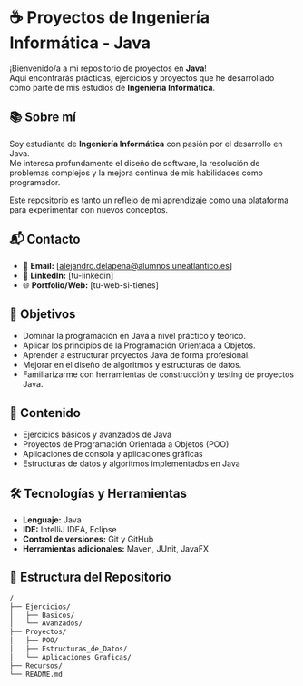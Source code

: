 # ☕ Proyectos de Ingeniería Informática - Java

¡Bienvenido/a a mi repositorio de proyectos en **Java**!  
Aquí encontrarás prácticas, ejercicios y proyectos que he desarrollado como parte de mis estudios de **Ingeniería Informática**.

## 📚 Sobre mí

Soy estudiante de **Ingeniería Informática** con pasión por el desarrollo en Java.  
Me interesa profundamente el diseño de software, la resolución de problemas complejos y la mejora continua de mis habilidades como programador.

Este repositorio es tanto un reflejo de mi aprendizaje como una plataforma para experimentar con nuevos conceptos.

## 📬 Contacto

- 📧 **Email:** [alejandro.delapena@alumnos.uneatlantico.es]
- 💼 **LinkedIn:** [tu-linkedin]
- 🌐 **Portfolio/Web:** [tu-web-si-tienes]

## 🎯 Objetivos

- Dominar la programación en Java a nivel práctico y teórico.
- Aplicar los principios de la Programación Orientada a Objetos.
- Aprender a estructurar proyectos Java de forma profesional.
- Mejorar en el diseño de algoritmos y estructuras de datos.
- Familiarizarme con herramientas de construcción y testing de proyectos Java.

## 🚀 Contenido

- Ejercicios básicos y avanzados de Java
- Proyectos de Programación Orientada a Objetos (POO)
- Aplicaciones de consola y aplicaciones gráficas
- Estructuras de datos y algoritmos implementados en Java

## 🛠️ Tecnologías y Herramientas

- **Lenguaje:** Java
- **IDE:** IntelliJ IDEA, Eclipse
- **Control de versiones:** Git y GitHub
- **Herramientas adicionales:** Maven, JUnit, JavaFX

## 📁 Estructura del Repositorio

```bash
/
├── Ejercicios/
│   ├── Basicos/
│   └── Avanzados/
├── Proyectos/
│   ├── POO/
│   ├── Estructuras_de_Datos/
│   └── Aplicaciones_Graficas/
├── Recursos/
└── README.md
